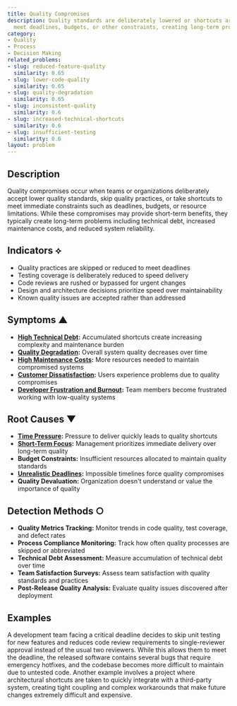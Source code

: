 ```yaml
---
title: Quality Compromises
description: Quality standards are deliberately lowered or shortcuts are taken to
  meet deadlines, budgets, or other constraints, creating long-term problems.
category:
- Quality
- Process
- Decision Making
related_problems:
- slug: reduced-feature-quality
  similarity: 0.65
- slug: lower-code-quality
  similarity: 0.65
- slug: quality-degradation
  similarity: 0.65
- slug: inconsistent-quality
  similarity: 0.6
- slug: increased-technical-shortcuts
  similarity: 0.6
- slug: insufficient-testing
  similarity: 0.6
layout: problem
---
```


## Description

Quality compromises occur when teams or organizations deliberately accept lower quality standards, skip quality practices, or take shortcuts to meet immediate constraints such as deadlines, budgets, or resource limitations. While these compromises may provide short-term benefits, they typically create long-term problems including technical debt, increased maintenance costs, and reduced system reliability.

## Indicators ⟡

- Quality practices are skipped or reduced to meet deadlines
- Testing coverage is deliberately reduced to speed delivery
- Code reviews are rushed or bypassed for urgent changes
- Design and architecture decisions prioritize speed over maintainability
- Known quality issues are accepted rather than addressed

## Symptoms ▲

- **[High Technical Debt](high-technical-debt.md):** Accumulated shortcuts create increasing complexity and maintenance burden
- **[Quality Degradation](quality-degradation.md):** Overall system quality decreases over time
- **[High Maintenance Costs](high-maintenance-costs.md):** More resources needed to maintain compromised systems
- **[Customer Dissatisfaction](customer-dissatisfaction.md):** Users experience problems due to quality compromises
- **[Developer Frustration and Burnout](developer-frustration-and-burnout.md):** Team members become frustrated working with low-quality systems

## Root Causes ▼

- **[Time Pressure](time-pressure.md):** Pressure to deliver quickly leads to quality shortcuts
- **[Short-Term Focus](short-term-focus.md):** Management prioritizes immediate delivery over long-term quality
- **Budget Constraints:** Insufficient resources allocated to maintain quality standards
- **[Unrealistic Deadlines](unrealistic-deadlines.md):** Impossible timelines force quality compromises
- **Quality Devaluation:** Organization doesn't understand or value the importance of quality

## Detection Methods ○

- **Quality Metrics Tracking:** Monitor trends in code quality, test coverage, and defect rates
- **Process Compliance Monitoring:** Track how often quality processes are skipped or abbreviated
- **Technical Debt Assessment:** Measure accumulation of technical debt over time
- **Team Satisfaction Surveys:** Assess team satisfaction with quality standards and practices
- **Post-Release Quality Analysis:** Evaluate quality issues discovered after deployment

## Examples

A development team facing a critical deadline decides to skip unit testing for new features and reduces code review requirements to single-reviewer approval instead of the usual two reviewers. While this allows them to meet the deadline, the released software contains several bugs that require emergency hotfixes, and the codebase becomes more difficult to maintain due to untested code. Another example involves a project where architectural shortcuts are taken to quickly integrate with a third-party system, creating tight coupling and complex workarounds that make future changes extremely difficult and expensive.